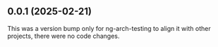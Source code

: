 ## 0.0.1 (2025-02-21)

This was a version bump only for ng-arch-testing to align it with other projects, there were no code changes.
